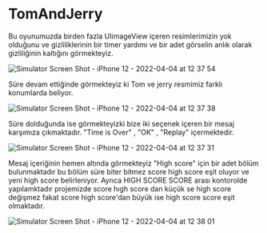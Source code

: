 # TomAndJerry
Bu oyunumuzda birden fazla UIimageView içeren resimlerimizin yok olduğunu ve gizliliklerinin bir timer yardımı ve bir adet görselin anlık olarak gizliliğinin kaltığını görmekteyiz.

![Simulator Screen Shot - iPhone 12 - 2022-04-04 at 12 37 54](https://user-images.githubusercontent.com/77065124/161519845-0a6cbb85-b3bb-4849-a9c7-2aa1a732a9e2.png)

Süre devam ettiğinde görmekteyiz ki Tom ve jerry resmimiz farklı konumlarda beliyor.

![Simulator Screen Shot - iPhone 12 - 2022-04-04 at 12 37 38](https://user-images.githubusercontent.com/77065124/161520102-492dcc48-c5f3-4fc7-a101-e67947b842e3.png)

Süre dolduğunda ise görmekteyizki bize iki seçenek içeren bir mesaj karşımıza çıkmaktadır. "Time is Over" , "OK" , "Replay" içermektedir.

![Simulator Screen Shot - iPhone 12 - 2022-04-04 at 12 37 31](https://user-images.githubusercontent.com/77065124/161520846-9e7a9e75-e5c4-4682-ad36-a056f6ecd8ed.png)

Mesaj içeriğinin hemen altında görmekteyiz "High score" için bir adet bölüm bulunmaktadır bu bölüm süre biter bitmez score high score eşit oluyor ve yeni high score belirleniyor. 
Ayrıca HIGH SCORE SCORE arası kontorolde yapılamktadır projemizde score hıgh score dan küçük se high score değişmez fakat score high score'dan büyük ise high score score eşit olmaktadır.

![Simulator Screen Shot - iPhone 12 - 2022-04-04 at 12 38 01](https://user-images.githubusercontent.com/77065124/161521540-7bca617f-917a-4118-95fd-586ec31e893a.png)
